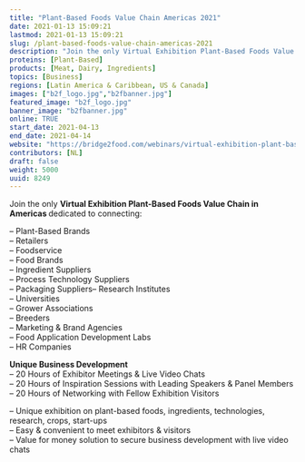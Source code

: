 ```yaml
---
title: "Plant-Based Foods Value Chain Americas 2021"
date: 2021-01-13 15:09:21
lastmod: 2021-01-13 15:09:21
slug: /plant-based-foods-value-chain-americas-2021
description: "Join the only Virtual Exhibition Plant-Based Foods Value Chain in Americas dedicated to connecting:– Plant-Based Brands– Retailers– Foodservice– Food Brands– Ingredient Suppliers– Process Technology Suppliers– Packaging Suppliers– Research Institutes– Universities– Grower Associations– Breeders– Marketing & Brand Agencies– Food Application Development Labs– HR Companies"
proteins: [Plant-Based]
products: [Meat, Dairy, Ingredients]
topics: [Business]
regions: [Latin America & Caribbean, US & Canada]
images: ["b2f_logo.jpg","b2fbanner.jpg"]
featured_image: "b2f_logo.jpg"
banner_image: "b2fbanner.jpg"
online: TRUE
start_date: 2021-04-13
end_date: 2021-04-14
website: "https://bridge2food.com/webinars/virtual-exhibition-plant-based-foods-value-chain-americas"
contributors: [NL]
draft: false
weight: 5000
uuid: 8249
---
```

<p>Join the only <strong>Virtual Exhibition Plant-Based Foods Value Chain in Americas </strong>dedicated to connecting:</p>
<p>– Plant-Based Brands<br />
– Retailers<br />
– Foodservice<br />
– Food Brands<br />
– Ingredient Suppliers<br />
– Process Technology Suppliers<br />
– Packaging Suppliers– Research Institutes<br />
– Universities<br />
– Grower Associations<br />
– Breeders<br />
– Marketing & Brand Agencies<br />
– Food Application Development Labs<br />
– HR Companies</p>
<p><strong>Unique Business Development</strong><br />
– 20 Hours of Exhibitor Meetings & Live Video Chats<br />
– 20 Hours of Inspiration Sessions with Leading Speakers & Panel Members<br />
– 20 Hours of Networking with Fellow Exhibition Visitors</p>
<p>– Unique exhibition on plant-based foods, ingredients, technologies, research, crops, start-ups<br />
– Easy & convenient to meet exhibitors & visitors<br />
– Value for money solution to secure business development with live video chats</p>
